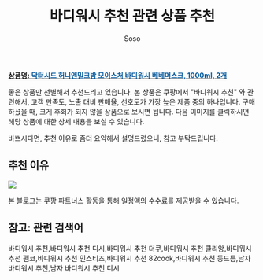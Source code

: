 ﻿---
layout: post
title:  "바디워시 추천 관련 상품 추천"
author: Soso
categories: [ 디지털/가전]
tags: [바디워시 추천,바디워시 추천 디시,바디워시 추천 더쿠,바디워시 추천 클리앙,바디워시 추천 펨코,바디워시 추천 인스티즈,바디워시 추천 82cook,바디워시 추천 등드름,남자 바디워시 추천,남자 바디워시 추천 디시]
image: https://ads-partners.coupang.com/image1/LXUWI1yzPuiTZvr8LZ5uzIxS9z_gOTkIZAtq7CsglX08j3baggFJq6K8OM3Cam0zkn9N-AWHg0DcHKmV1h_qsWjU0WwzRPBkNSA3Vlp40ujLKxcpaMmlvvJYpE_DafM0CARrKTyDO0PmANZvo0m6nMJep8p3HD6NBjrDULV_IyfYSrn8O5umGY-kfHtICTegxjUSbo492LwvXajp2nf1RsxE7EvZObdld-O1u2Zqf8jYrk-Mgeu4ysuYATyUbW1snvskRdAbz4Rn-H1YncG2MWU4XrY5KWlqQg== 
description: "쿠팡에서 바디워시 추천 관련 상품으로 가장 고객 선호도가 높은 제품 중 하나입니다."
---

<a href="https://link.coupang.com/re/AFFSDP?lptag=AF5673682&pageKey=117246213&itemId=2343289167&vendorItemId=70339855815&traceid=V0-153-d6f9a5bf60ad62cc&clickBeacon=hrYsU2Fgw4i-5veHhqYpQn5fc_xZDg3exlY-cMhj2NXIMMVango0_C-DwB9tQcFjLWJ_oLGaybTf30r4GH_h5J7R5Kl39ZUvUXWXINeODHEb7ZQCd7dh771Zdinnvxde44p7hXuOWLyIS4QC7zvkpVtgZAMu7pZEmTUvTGtUr8d1Iuk3wb4vy0SgwHBFVL8qYhOIoZ6j9vZ84BXhTM3A7LC4aKedWlLUPLrsndYTyktwfxqUARNT5mJJZ4k6-u9AVDioJquFsU9IKlpt4urQi7kTd5T7dLmaK1Aa3HHlCTNOQIcEy48PWP6X7-nYuQDAwIf4vBiD4XNqt2K9PCWS2nitJp4a7nhbROPOsj6QwHlgRjz5AZSmMyGQ0svdNliVDgsvyq8XZ9-pnhrXNA92qv6YyDJeGsMr1emCleN7-DzlWeUhnkFGN2AbB4-lkhp2ogeHInRavgASPEewidBrZqybj2nTWnEzmJrpQxIM6DQvUozLiYzttm3jDcZ4etvXA6ty1odu_Vb6KDbhVBFbWWZnxFz6xSE8V-uNDAbnToxj8oK1Za9czv78dxxqPRBsshuXQr8bWMSvWd5Tc-WeyMbH3-ZzOHngj3RGA6uXh7vixdrr80wXYvJ1MKaMJvYU6CkKPGmnkpcC8QNZ3dIvADL5GAUS-dBcxBKSeSpuW060nxvs9ws1PKI65_IVgB2m4TQmD6KxbinNA2fLUvF4BMXM4N15_12vEEMFP8pzNZqsxVZkMpSZ114RMktleyJu8W6UniKp_O-7jUv9bJdw44ZuREXF7yiFGwtGHycdWpiSkSCWPbR0fa5B-ZYWFlgDDk-VZDlGHPvV7DnSPegkw31rVj3CpvdJs-HpNOikovMImqrDTS24IdKDUJZ1yV4P9vaOfrdr_FwmlQki34DCA_RG&requestid=20240206143555775141546893&token=31850C%7CMIXED"><b>상품명: <font color='#01579B'>닥터시드 허니앤밀크밤 모이스처 바디워시 베베머스크, 1000ml, 2개</font></b></a>

좋은 상품만 선별해서 추천드리고 있습니다.
본 상품은 쿠팡에서 "바디워시 추천" 와 관련해서, 고객 만족도, 노출 대비 판매율, 선호도가 가장 높은 제품 중의 하나입니다.
구매하셨을 때, 크게 후회가 되지 않을 상품으로 보시면 됩니다. 
다음 이미지를 클릭하시면 해당 상품에 대한 상세 내용을 보실 수 있습니다.

바쁘시다면, 추천 이유로 좀더 요약해서 설명드렸으니, 참고 부탁드립니다.

## 추천 이유 

<a href="https://link.coupang.com/re/AFFSDP?lptag=AF5673682&pageKey=117246213&itemId=2343289167&vendorItemId=70339855815&traceid=V0-153-d6f9a5bf60ad62cc&clickBeacon=hrYsU2Fgw4i-5veHhqYpQn5fc_xZDg3exlY-cMhj2NXIMMVango0_C-DwB9tQcFjLWJ_oLGaybTf30r4GH_h5J7R5Kl39ZUvUXWXINeODHEb7ZQCd7dh771Zdinnvxde44p7hXuOWLyIS4QC7zvkpVtgZAMu7pZEmTUvTGtUr8d1Iuk3wb4vy0SgwHBFVL8qYhOIoZ6j9vZ84BXhTM3A7LC4aKedWlLUPLrsndYTyktwfxqUARNT5mJJZ4k6-u9AVDioJquFsU9IKlpt4urQi7kTd5T7dLmaK1Aa3HHlCTNOQIcEy48PWP6X7-nYuQDAwIf4vBiD4XNqt2K9PCWS2nitJp4a7nhbROPOsj6QwHlgRjz5AZSmMyGQ0svdNliVDgsvyq8XZ9-pnhrXNA92qv6YyDJeGsMr1emCleN7-DzlWeUhnkFGN2AbB4-lkhp2ogeHInRavgASPEewidBrZqybj2nTWnEzmJrpQxIM6DQvUozLiYzttm3jDcZ4etvXA6ty1odu_Vb6KDbhVBFbWWZnxFz6xSE8V-uNDAbnToxj8oK1Za9czv78dxxqPRBsshuXQr8bWMSvWd5Tc-WeyMbH3-ZzOHngj3RGA6uXh7vixdrr80wXYvJ1MKaMJvYU6CkKPGmnkpcC8QNZ3dIvADL5GAUS-dBcxBKSeSpuW060nxvs9ws1PKI65_IVgB2m4TQmD6KxbinNA2fLUvF4BMXM4N15_12vEEMFP8pzNZqsxVZkMpSZ114RMktleyJu8W6UniKp_O-7jUv9bJdw44ZuREXF7yiFGwtGHycdWpiSkSCWPbR0fa5B-ZYWFlgDDk-VZDlGHPvV7DnSPegkw31rVj3CpvdJs-HpNOikovMImqrDTS24IdKDUJZ1yV4P9vaOfrdr_FwmlQki34DCA_RG&requestid=20240206143555775141546893&token=31850C%7CMIXED"><img src="https://thumbnail6.coupangcdn.com/thumbnails/remote/q89/image/retail/images/3465216768220393-cda32f30-9c28-4f8c-a295-3534a76b05ab.jpg"></a> 

본 블로그는 쿠팡 파트너스 활동을 통해 일정액의 수수료를 제공받을 수 있습니다.

## 참고: 관련 검색어    
바디워시 추천,바디워시 추천 디시,바디워시 추천 더쿠,바디워시 추천 클리앙,바디워시 추천 펨코,바디워시 추천 인스티즈,바디워시 추천 82cook,바디워시 추천 등드름,남자 바디워시 추천,남자 바디워시 추천 디시